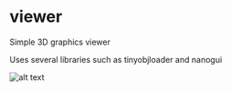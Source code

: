 # viewer
Simple 3D graphics viewer

Uses several libraries such as tinyobjloader and nanogui

![alt text](https://image.ibb.co/cPkF7b/Screen_Shot_2017_11_13_at_11_06_06_PM.png)
